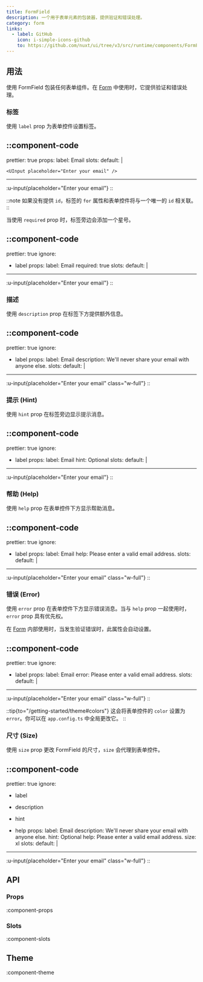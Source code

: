 ```yaml
---
title: FormField
description: 一个用于表单元素的包装器，提供验证和错误处理。
category: form
links:
  - label: GitHub
    icon: i-simple-icons-github
    to: https://github.com/nuxt/ui/tree/v3/src/runtime/components/FormField.vue
---
```


## 用法

使用 FormField 包装任何表单组件。在 [Form](/components/form) 中使用时，它提供验证和错误处理。

### 标签

使用 `label` prop 为表单控件设置标签。

::component-code
---
prettier: true
props:
  label: Email
slots:
  default: |

    <UInput placeholder="Enter your email" />
---

:u-input{placeholder="Enter your email"}
::

::note
如果没有提供 `id`，标签的 `for` 属性和表单控件将与一个唯一的 `id` 相关联。
::

当使用 `required` prop 时，标签旁边会添加一个星号。

::component-code
---
prettier: true
ignore:
  - label
props:
  label: Email
  required: true
slots:
  default: |

    <UInput placeholder="Enter your email" />
---

:u-input{placeholder="Enter your email"}
::

### 描述

使用 `description` prop 在标签下方提供额外信息。

::component-code
---
prettier: true
ignore:
  - label
props:
  label: Email
  description: We'll never share your email with anyone else.
slots:
  default: |

    <UInput placeholder="Enter your email" class="w-full" />
---

:u-input{placeholder="Enter your email" class="w-full"}
::

### 提示 (Hint)

使用 `hint` prop 在标签旁边显示提示消息。

::component-code
---
prettier: true
ignore:
  - label
props:
  label: Email
  hint: Optional
slots:
  default: |

    <UInput placeholder="Enter your email" />
---

:u-input{placeholder="Enter your email"}
::

### 帮助 (Help)

使用 `help` prop 在表单控件下方显示帮助消息。

::component-code
---
prettier: true
ignore:
  - label
props:
  label: Email
  help: Please enter a valid email address.
slots:
  default: |

    <UInput placeholder="Enter your email" class="w-full" />
---

:u-input{placeholder="Enter your email" class="w-full"}
::

### 错误 (Error)

使用 `error` prop 在表单控件下方显示错误消息。当与 `help` prop 一起使用时，`error` prop 具有优先权。

在 [Form](/components/form) 内部使用时，当发生验证错误时，此属性会自动设置。

::component-code
---
prettier: true
ignore:
  - label
props:
  label: Email
  error: Please enter a valid email address.
slots:
  default: |

    <UInput placeholder="Enter your email" class="w-full" />
---

:u-input{placeholder="Enter your email" class="w-full"}
::

::tip{to="/getting-started/theme#colors"}
这会将表单控件的 `color` 设置为 `error`。你可以在 `app.config.ts` 中全局更改它。
::

### 尺寸 (Size)

使用 `size` prop 更改 FormField 的尺寸，`size` 会代理到表单控件。

::component-code
---
prettier: true
ignore:
  - label
  - description
  - hint
  - help
props:
  label: Email
  description: We'll never share your email with anyone else.
  hint: Optional
  help: Please enter a valid email address.
  size: xl
slots:
  default: |

    <UInput placeholder="Enter your email" class="w-full" />
---

:u-input{placeholder="Enter your email" class="w-full"}
::

## API

### Props

:component-props

### Slots

:component-slots

## Theme

:component-theme
